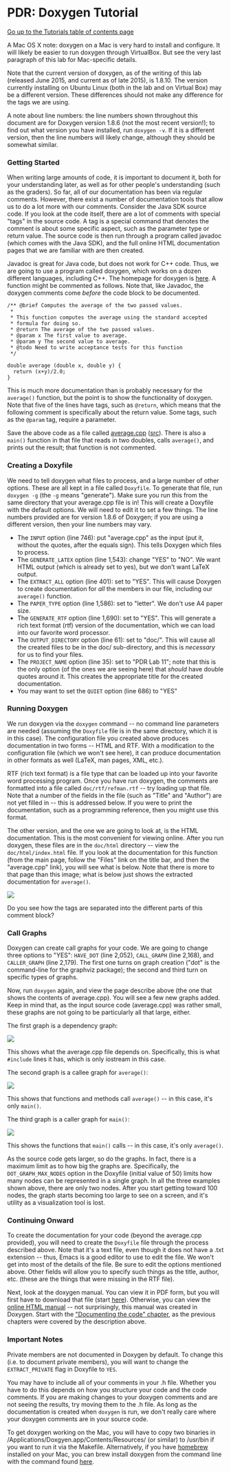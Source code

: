PDR: Doxygen Tutorial
=====================

[Go up to the Tutorials table of contents page](../index.html)

A Mac OS X note: doxygen on a Mac is very hard to install and configure.  It will likely be easier to run doxygen through VirtualBox.  But see the very last paragraph of this lab for Mac-specific details.

Note that the current version of doxygen, as of the writing of this lab (released June 2015, and current as of late 2015), is 1.8.10.  The version currently installing on Ubuntu Linux (both in the lab and on Virtual Box) may be a different version.  These differences should not make any difference for the tags we are using.

A note about line numbers: the line numbers shown throughout this document are for Doxygen version 1.8.6 (not the most recent version!); to find out what version you have installed, run `doxygen -v`.  If it is a different version, then the line numbers will likely change, although they should be somewhat similar.

### Getting Started ###

When writing large amounts of code, it is important to document it, both for your understanding later, as well as for other people's understanding (such as the graders).  So far, all of our documentation has been via regular comments.  However, there exist a number of documentation tools that allow us to do a lot more with our comments.  Consider the Java SDK source code.  If you look at the code itself, there are a lot of comments with special "tags" in the source code.  A tag is a special command that denotes the comment is about some specific aspect, such as the parameter type or return value.  The source code is then run through a program called javadoc (which comes with the Java SDK), and the full online HTML documentation pages that we are familiar with are then created.

Javadoc is great for Java code, but does not work for C++ code.  Thus, we are going to use a program called doxygen, which works on a dozen different languages, including C++.  The homepage for doxygen is [here](http://www.doxygen.org).  A function might be commented as follows.  Note that, like Javadoc, the doxygen comments come *before* the code block to be documented.

```
/** @brief Computes the average of the two passed values.
 *
 * This function computes the average using the standard accepted
 * formula for doing so.
 * @return The average of the two passed values.
 * @param x The first value to average.
 * @param y The second value to average.
 * @todo Need to write acceptance tests for this function
 */

double average (double x, double y) {
  return (x+y)/2.0;
}
```

This is much more documentation than is probably necessary for the `average()` function, but the point is to show the functionality of doxygen.  Note that five of the lines have tags, such as `@return`, which means that the following comment is specifically about the return value.  Some tags, such as the `@param` tag, require a parameter.

Save the above code as a file called [average.cpp](average.cpp.html) ([src](average.cpp)).  There is also a `main()` function in that file that reads in two doubles, calls `average()`, and prints out the result; that function is not commented.

### Creating a Doxyfile ###

We need to tell doxygen what files to process, and a large number of other options.  These are all kept in a file called `Doxyfile`.  To generate that file, run `doxygen -g` (the `-g` means "generate").  Make sure you run this from the same directory that your average.cpp file is in!  This will create a Doxyfile with the default options.  We will need to edit it to set a few things.  The line numbers provided are for version 1.8.6 of Doxygen; if you are using a different version, then your line numbers may vary.

- The `INPUT` option (line 746): put "average.cpp" as the input (put it, without the quotes, after the equals sign).  This tells Doxygen which files to process.
- The `GENERATE_LATEX` option (line 1,543): change "YES" to "NO".  We want HTML output (which is already set to yes), but we don't want LaTeX output.
- The `EXTRACT_ALL` option (line 401): set to "YES".  This will cause Doxygen to create documentation for *all* the members in our file, including our `average()` function.
- The `PAPER_TYPE` option (line 1,586): set to "letter".  We don't use A4 paper size.
- The `GENERATE_RTF` option (line 1,690): set to "YES".  This will generate a rich text format (rtf) version of the documentation, which we can load into our favorite word processor.
- The `OUTPUT_DIRECTORY` option (line 61): set to "doc/".  This will cause all the created files to be in the doc/ sub-directory, and this is *necessary* for us to find your files.
- The `PROJECT_NAME` option (line 35): set to "PDR Lab 11"; note that this is the only option (of the ones we are seeing here) that *should* have double quotes around it.  This creates the appropriate title for the created documentation.
- You may want to set the `QUIET` option (line 686) to "YES"

### Running Doxygen ###

We run doxygen via the `doxygen` command -- no command line parameters are needed (assuming the `Doxyfile` file is in the same directory, which it is in this case).  The configuration file you created above produces documentation in two forms -- HTML and RTF.  With a modification to the configuration file (which we won't see here), it can produce documentation in other formats as well (LaTeX, man pages, XML, etc.).

RTF (rich text format) is a file type that can be loaded up into your favorite word processing program.  Once you have run doxygen, the comments are formatted into a file called `doc/rtf/refman.rtf` -- try loading up that file.  Note that a number of the fields in the file (such as "Title" and "Author") are not yet filled in -- this is addressed below.  If you were to print the documentation, such as a programming reference, then you might use this format.

The other version, and the one we are going to look at, is the HTML documentation.  This is the most convenient for viewing online.  After you run doxygen, these files are in the `doc/html` directory -- view the `doc/html/index.html` file.  If you look at the documentation for this function (from the main page, follow the "Files" link on the title bar, and then the "average.cpp" link), you will see what is below.  Note that there is more to that page than this image; what is below just shows the extracted documentation for `average()`.

![](screenshot.png)

Do you see how the tags are separated into the different parts of this comment block?

### Call Graphs ###

Doxygen can create call graphs for your code.  We are going to change three options to "YES": `HAVE_DOT` (line 2,052), `CALL_GRAPH` (line 2,168), and `CALLER_GRAPH` (line 2,179).  The first one turns on graph creation ("dot" is the command-line for the graphviz package); the second and third turn on specific types of graphs.

Now, run `doxygen` again, and view the page describe above (the one that shows the contents of average.cpp).  You will see a few new graphs added.  Keep in mind that, as the input source code (average.cpp) was rather small, these graphs are not going to be particularly all that large, either.

The first graph is a dependency graph:

![](graph-1.png)

This shows what the average.cpp file depends on.  Specifically, this is what `#include` lines it has, which is only iostream in this case.

The second graph is a callee graph for `average()`:

![](graph-2.png)

This shows that functions and methods call `average()` -- in this case, it's only `main()`.

The third graph is a caller graph for `main()`:

![](graph-3.png)

This shows the functions that `main()` calls -- in this case, it's only `average()`.

As the source code gets larger, so do the graphs.  In fact, there is a maximum limit as to how big the graphs are.  Specifically, the `DOT_GRAPH_MAX_NODES` option in the Doxyfile (initial value of 50) limits how many nodes can be represented in a single graph.  In all the three examples shown above, there are only two nodes.  After you start getting toward 100 nodes, the graph starts becoming too large to see on a screen, and it's utility as a visualization tool is lost.

### Continuing Onward ###

To create the documentation for your code (beyond the average.cpp provided), you will need to create the `Doxyfile` file through the process described above.  Note that it's a text file, even though it does not have a .txt extension -- thus, Emacs is a good editor to use to edit the file.  We won't get into most of the details of the file. Be sure to edit the options mentioned above.  Other fields will allow you to specify such things as the title, author, etc. (these are the things that were missing in the RTF file).

Next, look at the doxygen manual.  You can view it in PDF form, but you will first have to download that file (start [here](http://www.stack.nl/~dimitri/doxygen/download.html#dlmanual)).  Otherwise, you can view the [online HTML manual](http://www.stack.nl/~dimitri/doxygen/manual/index.html) -- not surprisingly, this manual was created in Doxygen.  Start with the ["Documenting the code" chapter](http://www.stack.nl/~dimitri/doxygen/manual/docblocks.html), as the previous chapters were covered by the description above.

### Important Notes ###

Private members are not documented in Doxygen by default.  To change this (i.e. to document private members), you will want to change the `EXTRACT_PRIVATE` flag in Doxyfile to `YES`.

You may have to include all of your comments in your .h file.  Whether you have to do this depends on how you structure your code and the code comments.  If you are making changes to your doxygen comments and are not seeing the results, try moving them to the .h file.  As long as the documentation is created when `doxygen` is run, we don't really care where your doxygen comments are in your source code.

To get doxygen working on the Mac, you will have to copy two binaries in /Applications/Doxgyen.app/Contents/Resources/ (or similar) to /usr/bin if you want to run it via the Makefile.  Alternatively, if you have [homebrew](http://brew.sh/) installed on your Mac, you can brew install doxygen from the command line with the command found [here](http://brewformulas.org/Doxygen).
